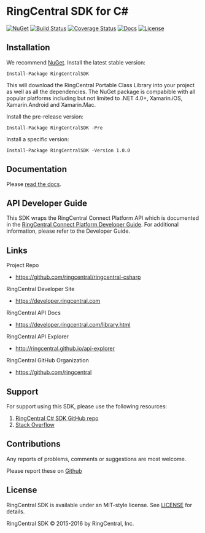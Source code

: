 # RingCentral SDK for C&#35;

[![NuGet][nuget-version-svg]][nuget-version-link]
[![Build Status][build-status-svg]][build-status-link]
[![Coverage Status][coverage-status-svg]][coverage-status-link]
[![Docs][docs-readthedocs-svg]][docs-readthedocs-link]
[![License][license-svg]][license-link]


## Installation

We recommend [NuGet](https://www.nuget.org/). Install the latest stable version:

```
Install-Package RingCentralSDK
```

This will download the RingCentral Portable Class Library into your project as well as all the dependencies. The NuGet package is compabible with all popular platforms including but not limited to .NET 4.0+, Xamarin.iOS, Xamarin.Android and Xamarin.Mac.

Install the pre-release version:

```
Install-Package RingCentralSDK -Pre
```

Install a specific version:

```
Install-Package RingCentralSDK -Version 1.0.0
```

## Documentation

Please [read the docs](http://ringcentral-csharp.readthedocs.io/en/latest/).

## API Developer Guide

This SDK wraps the RingCentral Connect Platform API which is documented in the [RingCentral Connect Platform Developer Guide](https://developer.ringcentral.com/api-docs/latest/index.html).
For additional information, please refer to the Developer Guide.


## Links

Project Repo

* https://github.com/ringcentral/ringcentral-csharp

RingCentral Developer Site

* https://developer.ringcentral.com

RingCentral API Docs

* https://developer.ringcentral.com/library.html

RingCentral API Explorer

* http://ringcentral.github.io/api-explorer

RingCentral GitHub Organization

* https://github.com/ringcentral


## Support

For support using this SDK, please use the following resources:

1. [RingCentral C# SDK GitHub repo](https://github.com/ringcentral/ringcentral-csharp)
2. [Stack Overflow](http://stackoverflow.com/questions/tagged/ringcentral)


## Contributions

Any reports of problems, comments or suggestions are most welcome.

Please report these on [Github](https://github.com/ringcentral/ringcentral-csharp/issues)


## License

RingCentral SDK is available under an MIT-style license. See [LICENSE](LICENSE) for details.

RingCentral SDK &copy; 2015-2016 by RingCentral, Inc.

[nuget-version-svg]: https://img.shields.io/nuget/v/RingCentralSDK.svg
[nuget-version-link]: http://www.nuget.org/packages/RingCentralSDK/
[nuget-count-svg]: https://img.shields.io/nuget/dt/RingCentralSDK.svg
[nuget-count-link]: http://www.nuget.org/packages/RingCentralSDK/
[build-status-svg]: https://ci.appveyor.com/api/projects/status/ka1g6n869rxw81g4?svg=true
[build-status-link]: https://ci.appveyor.com/project/paulzolnierczyk/ringcentral-csharp
[coverage-status-svg]: https://coveralls.io/repos/ringcentral/ringcentral-csharp/badge.svg?branch=develop&service=github
[coverage-status-link]: https://coveralls.io/github/ringcentral/ringcentral-csharp
[docs-readthedocs-svg]: https://img.shields.io/badge/docs-readthedocs-blue.svg
[docs-readthedocs-link]: http://ringcentral-csharp.readthedocs.org/
[license-svg]: https://img.shields.io/badge/license-MIT-blue.svg
[license-link]: https://github.com/ringcentral/ringcentral-csharp/blob/master/LICENSE
